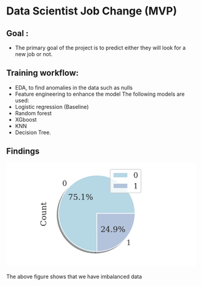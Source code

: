 # Data Scientist Job Change (MVP)

## Goal :
- The primary goal of the project is to predict either they will look for a new job or not.

## Training workflow:

- EDA, to find anomalies in the data such as nulls
- Feature engineering to enhance the model
The following models are used:
- Logistic regression (Baseline)
- Random forest
- XGboost
- KNN
- Decision Tree.

## Findings


![Screenshot](image.png)

The above figure shows that we have imbalanced data
